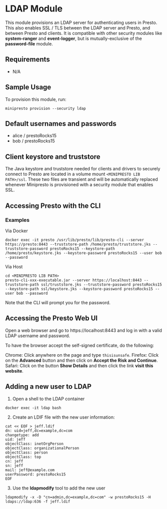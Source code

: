 # LDAP Module
This module provisions an LDAP server for authenticating users in Presto. This also enables SSL / TLS between the LDAP server and Presto, and between Presto and clients. It is compatible with other security modules like **system-ranger** and **event-logger**, but is mutually-exclusive of the **password-file** module.

## Requirements
- N/A

## Sample Usage
To provision this module, run:

```shell
minipresto provision --security ldap
```

## Default usernames and passwords
- alice / prestoRocks15
- bob / prestoRocks15

## Client keystore and truststore
The Java keystore and truststore needed for clients and drivers to securely connect to Presto are located in a volume mount `<MINIPRESTO LIB PATH>/ssl`. These two files are transient and will be automatically replaced whenever Minipresto is provisioned with a security module that enables SSL.

## Accessing Presto with the CLI

### Examples
Via Docker

```
docker exec -it presto /usr/lib/presto/lib/presto-cli --server https://presto:8443 --truststore-path /home/presto/truststore.jks --truststore-password prestoRocks15 --keystore-path /home/presto/keystore.jks --keystore-password prestoRocks15 --user bob --password
```

Via Host
```
cd <MINIPRESTO LIB PATH>
presto-cli-xxx-executable.jar --server https://localhost:8443 --truststore-path ssl/truststore.jks --truststore-password prestoRocks15 --keystore-path ssl/keystore.jks --keystore-password prestoRocks15 --user bob --password
```

Note that the CLI will prompt you for the password.

## Accessing the Presto Web UI
Open a web browser and go to https://localhost:8443 and log in with a valid LDAP username and password.

To have the browser accept the self-signed certificate, do the following:

Chrome: Click anywhere on the page and type `thisisunsafe`.
Firefox: Click on the **Advanced** button and then click on **Accept the Risk and Continue**.
Safari: Click on the button **Show Details** and then click the link **visit this website**.

## Adding a new user to LDAP
1. Open a shell to the LDAP container
```
docker exec -it ldap bash
```

2. Create an LDIF file with the new user information:
```
cat << EOF > jeff.ldif
dn: uid=jeff,dc=example,dc=com
changetype: add
uid: jeff
objectClass: inetOrgPerson
objectClass: organizationalPerson
objectClass: person
objectClass: top
cn: jeff
sn: jeff
mail: jeff@example.com
userPassword: prestoRocks15
EOF
```

3. Use the **ldapmodify** tool to add the new user
```
ldapmodify -x -D "cn=admin,dc=example,dc=com" -w prestoRocks15 -H ldaps://ldap:636 -f jeff.ldif
```
